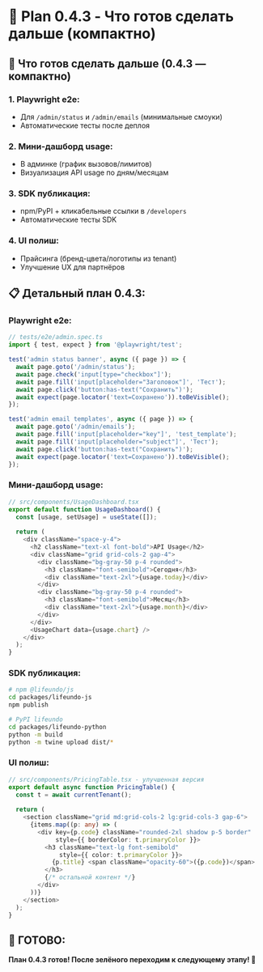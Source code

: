 # 🚀 Plan 0.4.3 - Что готов сделать дальше (компактно)

## **🚀 Что готов сделать дальше (0.4.3 — компактно)**

### **1. Playwright e2e:**
- Для `/admin/status` и `/admin/emails` (минимальные смоуки)
- Автоматические тесты после деплоя

### **2. Мини-дашборд usage:**
- В админке (график вызовов/лимитов)
- Визуализация API usage по дням/месяцам

### **3. SDK публикация:**
- npm/PyPI + кликабельные ссылки в `/developers`
- Автоматические тесты SDK

### **4. UI полиш:**
- Прайсинга (бренд-цвета/логотипы из tenant)
- Улучшение UX для партнёров

## **📋 Детальный план 0.4.3:**

### **Playwright e2e:**
```typescript
// tests/e2e/admin.spec.ts
import { test, expect } from '@playwright/test';

test('admin status banner', async ({ page }) => {
  await page.goto('/admin/status');
  await page.check('input[type="checkbox"]');
  await page.fill('input[placeholder="Заголовок"]', 'Тест');
  await page.click('button:has-text("Сохранить")');
  await expect(page.locator('text=Сохранено')).toBeVisible();
});

test('admin email templates', async ({ page }) => {
  await page.goto('/admin/emails');
  await page.fill('input[placeholder="key"]', 'test_template');
  await page.fill('input[placeholder="subject"]', 'Тест');
  await page.click('button:has-text("Сохранить")');
  await expect(page.locator('text=Сохранено')).toBeVisible();
});
```

### **Мини-дашборд usage:**
```typescript
// src/components/UsageDashboard.tsx
export default function UsageDashboard() {
  const [usage, setUsage] = useState([]);
  
  return (
    <div className="space-y-4">
      <h2 className="text-xl font-bold">API Usage</h2>
      <div className="grid grid-cols-2 gap-4">
        <div className="bg-gray-50 p-4 rounded">
          <h3 className="font-semibold">Сегодня</h3>
          <div className="text-2xl">{usage.today}</div>
        </div>
        <div className="bg-gray-50 p-4 rounded">
          <h3 className="font-semibold">Месяц</h3>
          <div className="text-2xl">{usage.month}</div>
        </div>
      </div>
      <UsageChart data={usage.chart} />
    </div>
  );
}
```

### **SDK публикация:**
```bash
# npm @lifeundo/js
cd packages/lifeundo-js
npm publish

# PyPI lifeundo
cd packages/lifeundo-python
python -m build
python -m twine upload dist/*
```

### **UI полиш:**
```typescript
// src/components/PricingTable.tsx - улучшенная версия
export default async function PricingTable() {
  const t = await currentTenant();
  
  return (
    <section className="grid md:grid-cols-2 lg:grid-cols-3 gap-6">
      {items.map((p: any) => (
        <div key={p.code} className="rounded-2xl shadow p-5 border" 
             style={{ borderColor: t.primaryColor }}>
          <h3 className="text-lg font-semibold" 
              style={{ color: t.primaryColor }}>
            {p.title} <span className="opacity-60">({p.code})</span>
          </h3>
          {/* остальной контент */}
        </div>
      ))}
    </section>
  );
}
```

## **🎯 ГОТОВО:**

**План 0.4.3 готов! После зелёного переходим к следующему этапу! 🚀**


